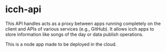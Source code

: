 # icch-api

This API handles acts as a proxy between apps running completely on the client
and APIs of various services (e.g., GitHub). It allows icch apps to store
information like songs of the day or data publish operations.

This is a node app made to be deployed in the cloud.
